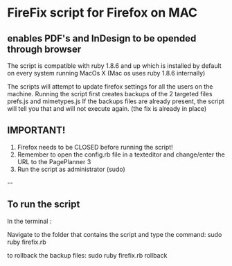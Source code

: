 

# FireFix script for Firefox on MAC 
## enables PDF's and InDesign to be opended through browser


The script is compatible with ruby 1.8.6 and up which is installed by default on every system running MacOs X 
(Mac os uses ruby 1.8.6 internally)

The scripts will attempt to update firefox settings for all the users on the machine.
Running the script first creates backups of the 2 targeted files prefs.js and mimetypes.js
If the backups files are already present, the script will tell you that and will not execute again. (the fix is already in place)

## IMPORTANT!
1. Firefox needs to be CLOSED before running the script!
2. Remember to open the config.rb file in a texteditor and change/enter the URL to the PagePlanner 3 
3. Run the script as administrator (sudo)

--

## To run the script
In the terminal : 

Navigate to the folder that contains the script and type the command: 
    sudo ruby firefix.rb

to rollback the backup files: 
    sudo ruby firefix.rb rollback